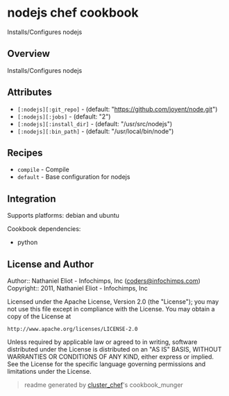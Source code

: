 # nodejs chef cookbook

Installs/Configures nodejs

## Overview

Installs/Configures nodejs

## Attributes

* `[:nodejs][:git_repo]`              -  (default: "https://github.com/joyent/node.git")
* `[:nodejs][:jobs]`                  -  (default: "2")
* `[:nodejs][:install_dir]`           -  (default: "/usr/src/nodejs")
* `[:nodejs][:bin_path]`              -  (default: "/usr/local/bin/node")

## Recipes 

* `compile`                  - Compile
* `default`                  - Base configuration for nodejs

## Integration

Supports platforms: debian and ubuntu

Cookbook dependencies:
* python


## License and Author

Author::                Nathaniel Eliot - Infochimps, Inc (<coders@infochimps.com>)
Copyright::             2011, Nathaniel Eliot - Infochimps, Inc

Licensed under the Apache License, Version 2.0 (the "License");
you may not use this file except in compliance with the License.
You may obtain a copy of the License at

    http://www.apache.org/licenses/LICENSE-2.0

Unless required by applicable law or agreed to in writing, software
distributed under the License is distributed on an "AS IS" BASIS,
WITHOUT WARRANTIES OR CONDITIONS OF ANY KIND, either express or implied.
See the License for the specific language governing permissions and
limitations under the License.

> readme generated by [cluster_chef](http://github.com/infochimps/cluster_chef)'s cookbook_munger
